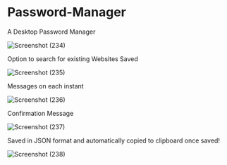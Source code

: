 # Password-Manager

A Desktop Password Manager

![Screenshot (234)](https://github.com/Aneeq-Ahmed-Malik/Password-Manager/assets/140415409/6ff78010-97e8-420c-a73f-d0a8d55abed3)

Option to search for existing Websites Saved

![Screenshot (235)](https://github.com/Aneeq-Ahmed-Malik/Password-Manager/assets/140415409/7cf5786e-007a-4044-a8be-656949ad1533)

Messages on each instant

![Screenshot (236)](https://github.com/Aneeq-Ahmed-Malik/Password-Manager/assets/140415409/9aa78783-237a-4398-a357-1af10d8930a8)

Confirmation Message 

![Screenshot (237)](https://github.com/Aneeq-Ahmed-Malik/Password-Manager/assets/140415409/82e9297b-db41-4701-8e27-c738ab928010)

Saved in JSON format and automatically copied to clipboard once saved!

![Screenshot (238)](https://github.com/Aneeq-Ahmed-Malik/Password-Manager/assets/140415409/e5650ed9-7c19-436e-a4b3-d1dfdf37ef95)
